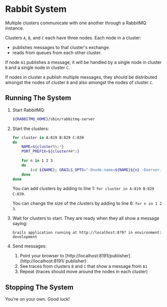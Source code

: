 # Rabbit System

Multiple clusters communicate with one another through a RabbitMQ instance.

Clusters `A`, `B`, and `C` each have three nodes.  Each node in a cluster:

- publishes messages to that cluster's exchange.
- reads from queues from each other cluster.

If node `A1` publishes a message, it will be handled by a single node in cluster `B` and a single node in cluster `C`.

If nodes in cluster `A` publish multiple messages, they should be distributed amongst the nodes of cluster `B` and also amongst the nodes of cluster `C`.

## Running The System

1. Start RabbitMQ:

   ``` bash
   ${RABBITMQ_HOME}/sbin/rabbitmq-server
   ```

1. Start the clusters:

   ``` bash
   for cluster in A:819 B:829 C:839
   do
       NAME=${cluster%%:*}
       PORT_PREFIX=${cluster##*:}
  
       for n in 1 2 3
       do
           (cd ${NAME}; GRAILS_OPTS="-Dnode.name=${NAME}${n} -Dserver.port=${PORT_PREFIX}${n}" ./gradlew bootRun) &
       done
   done
   ```

   You can add clusters by adding to line 1: `for cluster in A:819 B:829 C:839`.

   You can change the size of the clusters by adding to line 6: `for n in 1 2 3`.

1. Wait for clusters to start.  They are ready when they all show a message saying:

       Grails application running at http://localhost:8?9? in environment: development

1. Send messages:

    1. Point your browser to [http://localhost:8191/publisher](http://localhost:8191/    publisher)
    1. See traces from clusters `B` and `C` that show a message from `A1`
    1. Repeat (traces should move around the nodes in each cluster)

## Stopping The System

You're on your own.  Good luck!
